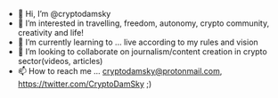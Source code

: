 - 👋 Hi, I’m @cryptodamsky
- 👀 I’m interested in travelling, freedom, autonomy, crypto community, creativity and life!
- 🌱 I’m currently learning to ... live according to my rules and vision
- 💞️ I’m looking to collaborate on journalism/content creation in crypto sector(videos, articles)
- 📫 How to reach me ... cryptodamsky@protonmail.com, https://twitter.com/CryptoDamSky ;)

<!---
cryptodamsky/cryptodamsky is a ✨ special ✨ repository because its `README.md` (this file) appears on your GitHub profile.
You can click the Preview link to take a look at your changes.
--->
